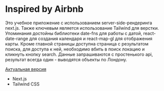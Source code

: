 # Inspired by Airbnb
Это учебное приложение с использованием server-side-рендеринга next.js. Также ключевым является использование Tailwind для верстки. Упоминания достойны библиотеки date-fns для работы с датой, react-date-range для создания календаря и react-map-gl для отображения карты. Кроме главной страницы доступна страница с результатом поиска, для доступа к ней, необходимо вбить в поиск локацию и кликнуть кнопку search. Данные запрашиваются с простенького api, результат всегда один - выводятся объекты по Лондону.

[Актуальная версия](https://airbnb-clone-em9xuluim-panteleeevaleksandr-gmailcom.vercel.app/)
  * Next.js
  * Tailwind CSS
